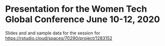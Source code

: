 # Presentation for the Women Tech Global Conference June 10-12, 2020

Slides and and sample data for the session for https://rstudio.cloud/spaces/70290/project/1283152
